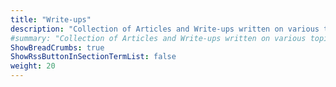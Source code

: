 ```yaml
---
title: "Write-ups"
description: "Collection of Articles and Write-ups written on various topics/challenges/machines."
#summary: "Collection of Articles and Write-ups written on various topics/challenges/machines. Classified according to platform they were hosted on."
ShowBreadCrumbs: true
ShowRssButtonInSectionTermList: false
weight: 20
---
```



